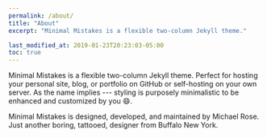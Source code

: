 ```yaml
---
permalink: /about/
title: "About"
excerpt: "Minimal Mistakes is a flexible two-column Jekyll theme."

last_modified_at: 2019-01-23T20:23:03-05:00
toc: true
---
```


Minimal Mistakes is a flexible two-column Jekyll theme. Perfect for hosting your personal site, blog, or portfolio on GitHub or self-hosting on your own server. As the name implies --- styling is purposely minimalistic to be enhanced and customized by you :smile:.



Minimal Mistakes is designed, developed, and maintained by Michael Rose. Just another boring, tattooed, designer from Buffalo New York.

